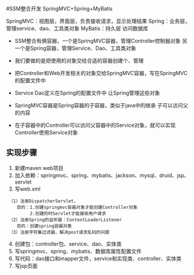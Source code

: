 #SSM整合开发
SpringMVC+Spring+MyBatis

SpringMVC：视图层，界面层，负责接收请求，显示处理结果
Spring：业务层，管理service、dao、工具类对象
MyBatis：持久层 访问数据库

- SSM整合有俩容器，一个是SpringMVC容器，管理Controller控制器对象
另一个是Spring容器，管理Service、Dao、工具类对象

- 我们要做的是把使用的对象交给合适的容器创建个、管理

- 把Controller和Web开发相关的对象交给SpringMVC容器，写在SpringMVC的配置文件中

- Service Dao定义在Spring的配置文件中  让Spring管理这些对象

- SpringMVC容器是Spring容器的子容器，类似于java中的继承 子可以访问父的内容

- 在子容器中的Controller可以访问父容器中的Service对象，就可以实现Controller使用Service对象

## 实现步骤
1. 新建maven web项目
2. 加入依赖：springmvc、spring、mybatis、jackson、mysql、druid、jsp、servlet
3. 写web.xml
```
 （1）注册DispatcherServlet，
    目的：1.创建springmvc容器对象才能创建Controller对象
         2.创建的时Servlet才能接收用户请求
 （2）注册Spring的监听器：ContextLoaderListener
    目的：创建spring容器对象
 （3）注册字符集过滤器，解决post请求乱码的问题
```
4. 创建包：controller包、service、dao、实体类
5. 写springmvc、spring、mybatis、数据库属性配置文件
6. 写代码：dao接口和mapper文件，service和实现类、controller、实体类
7. 写jsp页面
   
